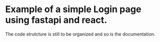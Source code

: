 # Example of a simple Login page using fastapi and react.

The code strutcture is still to be organized and so is the documentation.
